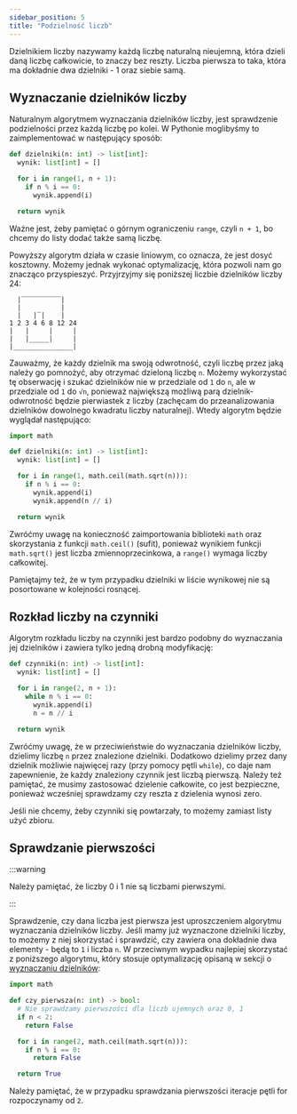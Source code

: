 ```yaml
---
sidebar_position: 5
title: "Podzielność liczb"
---
```


Dzielnikiem liczby nazywamy każdą liczbę naturalną nieujemną, która dzieli daną
liczbę całkowicie, to znaczy bez reszty. Liczba pierwsza to taka, która ma
dokładnie dwa dzielniki - 1 oraz siebie samą.

## Wyznaczanie dzielników liczby

Naturalnym algorytmem wyznaczania dzielników liczby, jest sprawdzenie podzielności
przez każdą liczbę po kolei. W Pythonie moglibyśmy to zaimplementować w
następujący sposób:

```python showLineNumbers
def dzielniki(n: int) -> list[int]:
  wynik: list[int] = []

  for i in range(1, n + 1):
    if n % i == 0:
      wynik.append(i)

  return wynik
```

Ważne jest, żeby pamiętać o górnym ograniczeniu `range`, czyli `n + 1`, bo
chcemy do listy dodać także samą liczbę.

Powyższy algorytm działa w czasie liniowym, co oznacza, że jest dosyć kosztowny.
Możemy jednak wykonać optymalizację, która pozwoli nam go znacząco przyspieszyć.
Przyjrzyjmy się poniższej liczbie dzielników liczby 24:

```
  |‾‾‾‾‾‾‾‾‾‾|
  |          |
  |   |‾|    |
1 2 3 4 6 8 12 24
|   |     |     |
|   |_____|     |
|_______________|
```

Zauważmy, że każdy dzielnik ma swoją odwrotność, czyli liczbę przez jaką należy
go pomnożyć, aby otrzymać dzieloną liczbę `n`. Możemy wykorzystać tę obserwację
i szukać dzielników nie w przedziale od `1` do `n`, ale w przedziale od `1` do
`√n`, ponieważ największą możliwą parą dzielnik-odwrotność będzie pierwiastek z
liczby (zachęcam do przeanalizowania dzielników dowolnego kwadratu liczby
naturalnej). Wtedy algorytm będzie wyglądał następująco:

```python showLineNumbers
import math

def dzielniki(n: int) -> list[int]:
  wynik: list[int] = []

  for i in range(1, math.ceil(math.sqrt(n))):
    if n % i == 0:
      wynik.append(i)
      wynik.append(n // i)

  return wynik
```

Zwróćmy uwagę na konieczność zaimportowania biblioteki `math` oraz skorzystania
z funkcji `math.ceil()` (sufit), ponieważ wynikiem funkcji `math.sqrt()` jest
liczba zmiennoprzecinkowa, a `range()` wymaga liczby całkowitej.

Pamiętajmy też, że w tym przypadku dzielniki w liście wynikowej nie są posortowane
w kolejności rosnącej.

## Rozkład liczby na czynniki

Algorytm rozkładu liczby na czynniki jest bardzo podobny do wyznaczania jej
dzielników i zawiera tylko jedną drobną modyfikację:

```python showLineNumbers
def czynniki(n: int) -> list[int]:
  wynik: list[int] = []

  for i in range(2, n + 1):
    while n % i == 0:
      wynik.append(i)
      n = n // i

  return wynik
```

Zwróćmy uwagę, że w przeciwieństwie do wyznaczania dzielników liczby, dzielimy
liczbę `n` przez znalezione dzielniki. Dodatkowo dzielimy przez dany dzielnik
możliwie najwięcej razy (przy pomocy pętli `while`), co daje nam zapewnienie, że
każdy znaleziony czynnik jest liczbą pierwszą. Należy też pamiętać, że musimy
zastosować dzielenie całkowite, co jest bezpieczne, ponieważ wcześniej sprawdzamy
czy reszta z dzielenia wynosi zero.

Jeśli nie chcemy, żeby czynniki się powtarzały, to możemy zamiast listy użyć
zbioru.

## Sprawdzanie pierwszości

:::warning

Należy pamiętać, że liczby 0 i 1 nie są liczbami pierwszymi.

:::

Sprawdzenie, czy dana liczba jest pierwsza jest uproszczeniem algorytmu
wyznaczania dzielników liczby. Jeśli mamy już wyznaczone dzielniki liczby, to
możemy z niej skorzystać i sprawdzić, czy zawiera ona dokładnie dwa elementy -
będą to `1` i liczba `n`. W przeciwnym wypadku najlepiej skorzystać z poniższego
algorytmu, który stosuje optymalizację opisaną w sekcji o
[wyznaczaniu dzielników](#wyznaczanie-dzielników-liczby):

```python showLineNumbers
import math

def czy_pierwsza(n: int) -> bool:
  # Nie sprawdzamy pierwszości dla liczb ujemnych oraz 0, 1
  if n < 2:
    return False

  for i in range(2, math.ceil(math.sqrt(n))):
    if n % i == 0:
      return False

  return True
```

Należy pamiętać, że w przypadku sprawdzania pierwszości iteracje pętli for
rozpoczynamy od `2`.
